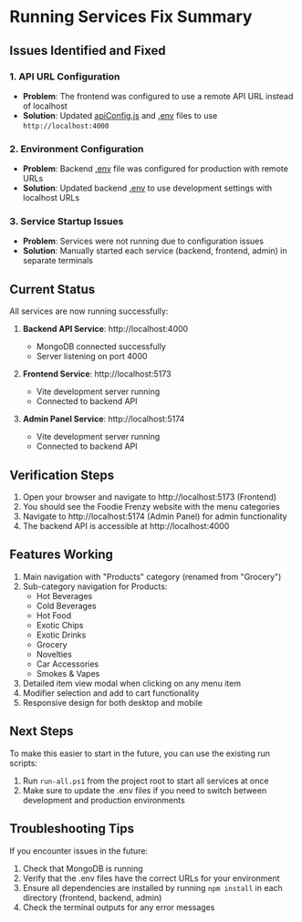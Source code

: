 # Running Services Fix Summary

## Issues Identified and Fixed

### 1. API URL Configuration
- **Problem**: The frontend was configured to use a remote API URL instead of localhost
- **Solution**: Updated [apiConfig.js](file:///c:/Users/YASHASVI/Downloads/FOODIEFRENZY/FOODIEFRENZY/frontend/src/utils/apiConfig.js) and [.env](file:///c:/Users/YASHASVI/Downloads/FOODIEFRENZY/FOODIEFRENZY/frontend/.env) files to use `http://localhost:4000`

### 2. Environment Configuration
- **Problem**: Backend [.env](file:///c:/Users/YASHASVI/Downloads/FOODIEFRENZY/FOODIEFRENZY/frontend/.env) file was configured for production with remote URLs
- **Solution**: Updated backend [.env](file:///c:/Users/YASHASVI/Downloads/FOODIEFRENZY/FOODIEFRENZY/frontend/.env) to use development settings with localhost URLs

### 3. Service Startup Issues
- **Problem**: Services were not running due to configuration issues
- **Solution**: Manually started each service (backend, frontend, admin) in separate terminals

## Current Status

All services are now running successfully:

1. **Backend API Service**: http://localhost:4000
   - MongoDB connected successfully
   - Server listening on port 4000

2. **Frontend Service**: http://localhost:5173
   - Vite development server running
   - Connected to backend API

3. **Admin Panel Service**: http://localhost:5174
   - Vite development server running
   - Connected to backend API

## Verification Steps

1. Open your browser and navigate to http://localhost:5173 (Frontend)
2. You should see the Foodie Frenzy website with the menu categories
3. Navigate to http://localhost:5174 (Admin Panel) for admin functionality
4. The backend API is accessible at http://localhost:4000

## Features Working

1. Main navigation with "Products" category (renamed from "Grocery")
2. Sub-category navigation for Products:
   - Hot Beverages
   - Cold Beverages
   - Hot Food
   - Exotic Chips
   - Exotic Drinks
   - Grocery
   - Novelties
   - Car Accessories
   - Smokes & Vapes
3. Detailed item view modal when clicking on any menu item
4. Modifier selection and add to cart functionality
5. Responsive design for both desktop and mobile

## Next Steps

To make this easier to start in the future, you can use the existing run scripts:
1. Run `run-all.ps1` from the project root to start all services at once
2. Make sure to update the .env files if you need to switch between development and production environments

## Troubleshooting Tips

If you encounter issues in the future:
1. Check that MongoDB is running
2. Verify that the .env files have the correct URLs for your environment
3. Ensure all dependencies are installed by running `npm install` in each directory (frontend, backend, admin)
4. Check the terminal outputs for any error messages